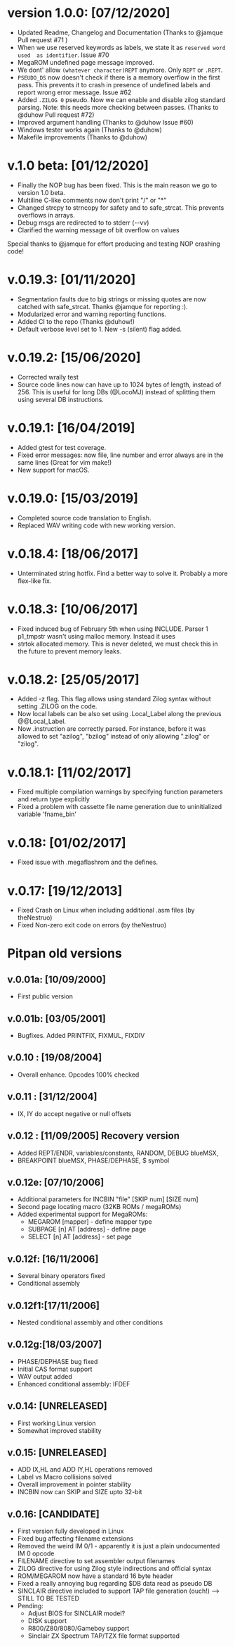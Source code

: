 # version 1.0.0: [07/12/2020]

- Updated Readme, Changelog and Documentation (Thanks to @jamque Pull request #71 )
- When we use reserved keywords as labels, we state it as `reserved word used  as identifier`. Issue #70 
- MegaROM undefined page message improved.
- We dont' allow `(whatever character)REPT` anymore. Only `REPT` or `.REPT`.
- `PSEUDO_DS` now doesn't check if there is a memory overflow in the first pass. This prevents it to crash in presence of undefined labels and report wrong error message. Issue #62 
- Added `.ZILOG 0` pseudo. Now we can enable and disable zilog standard parsing. Note: this needs more checking between passes. (Thanks to @duhow Pull request #72)
- Improved argument handling (Thanks to @duhow Issue #60)
- Windows tester works again (Thanks to @duhow)
- Makefile improvements (Thanks to @duhow)

# v.1.0 beta: [01/12/2020]

- Finally the NOP bug has been fixed. This is the main reason we go to version 1.0 beta.
- Multiline C-like comments now don't print "/" or "\*"
- Changed strcpy to strncopy for safety and to safe_strcat. This prevents overflows in arrays.
- Debug msgs are redirected to to stderr (--vv)
- Clarified the warning message of bit overflow on values

Special thanks to @jamque for effort producing and testing NOP crashing code!

# v.0.19.3: [01/11/2020]

- Segmentation faults due to big strings or missing quotes are now
    catched with safe_strcat. Thanks @jamque for reporting :).
- Modularized error and warning reporting functions.
- Added CI to the repo (Thanks @duhow!)
- Default verbose level set to 1. New -s (silent) flag added.

# v.0.19.2: [15/06/2020]

- Corrected wrally test 
- Source code lines now can have up to 1024 bytes of length, instead of
    256. This is useful for long DBs (@LocoMJ) instead of splitting them
    using several DB instructions.
 
# v.0.19.1: [16/04/2019]

- Added gtest for test coverage.
- Fixed error messages: now file, line number and error always are in the 
    same lines (Great for vim make!)
- New support for macOS.


# v.0.19.0: [15/03/2019]

- Completed source code translation to English.
- Replaced WAV writing code with new working version.


# v.0.18.4: [18/06/2017]

- Unterminated string hotfix. Find a better way to solve it. Probably a more flex-like fix.


# v.0.18.3: [10/06/2017]

- Fixed induced bug of February 5th when using INCLUDE. Parser 1 p1_tmpstr wasn't using malloc memory. Instead it uses
- strtok allocated memory. This is never deleted, we must check this in the future to prevent memory leaks.


# v.0.18.2: [25/05/2017]

- Added -z flag. This flag allows using standard Zilog syntax without setting .ZILOG on the code.
- Now local labels can be also set using .Local_Label along the previous @@Local_Label.
- Now .instruction are correctly parsed. For instance, before it was allowed to set "azilog", "bzilog"
	instead of only allowing ".zilog" or "zilog".


# v.0.18.1: [11/02/2017]

- Fixed multiple compilation warnings by specifying function parameters and return type explicitly
- Fixed a problem with cassette file name generation due to uninitialized variable 'fname_bin'
    
   
# v.0.18: [01/02/2017]

- Fixed issue with .megaflashrom and the defines.

# v.0.17: [19/12/2013]

- Fixed Crash on Linux when including additional .asm files (by theNestruo)
- Fixed Non-zero exit code on errors (by theNestruo)
 


# Pitpan old versions

## v.0.01a: [10/09/2000]

- First public version

## v.0.01b: [03/05/2001]

- Bugfixes. Added PRINTFIX, FIXMUL, FIXDIV

## v.0.10 : [19/08/2004] 

- Overall enhance. Opcodes 100% checked

## v.0.11 : [31/12/2004] 

- IX, IY do accept negative or null offsets

## v.0.12 : [11/09/2005] Recovery version

- Added REPT/ENDR, variables/constants, RANDOM, DEBUG blueMSX,
- BREAKPOINT blueMSX, PHASE/DEPHASE, $ symbol

## v.0.12e: [07/10/2006]

- Additional parameters for INCBIN "file" [SKIP num] [SIZE num]
- Second page locating macro (32KB ROMs / megaROMs)
- Added experimental support for MegaROMs:
	* MEGAROM [mapper] - define mapper type
	* SUBPAGE [n] AT [address] - define page
	* SELECT [n] AT [address] - set page
    
## v.0.12f: [16/11/2006]

- Several binary operators fixed
- Conditional assembly

## v.0.12f1:[17/11/2006]

- Nested conditional assembly and other conditions

## v.0.12g:[18/03/2007]

- PHASE/DEPHASE bug fixed
- Initial CAS format support
- WAV output added
- Enhanced conditional assembly: IFDEF

## v.0.14: [UNRELEASED]
- First working Linux version
- Somewhat improved stability

## v.0.15: [UNRELEASED]

- ADD IX,HL and ADD IY,HL operations removed
- Label vs Macro collisions solved
- Overall improvement in pointer stability
- INCBIN now can SKIP and SIZE upto 32-bit 

## v.0.16: [CANDIDATE]
- First version fully developed in Linux
- Fixed bug affecting filename extensions
- Removed the weird IM 0/1 - apparently it is just a plain undocumented IM 0 opcode
- FILENAME directive to set assembler output filenames
- ZILOG directive for using Zilog style indirections and official syntax
- ROM/MEGAROM now have a standard 16 byte header
- Fixed a really annoying bug regarding \$DB data read as pseudo DB
- SINCLAIR directive included to support TAP file generation (ouch!) --> STILL TO BE TESTED 
- Pending:
	+ Adjust BIOS for SINCLAIR model?
	+ DISK support
	+ R800/Z80/8080/Gameboy support
	+ Sinclair ZX Spectrum TAP/TZX file format supported
		

